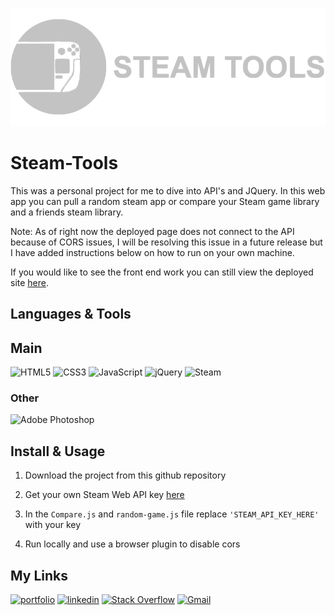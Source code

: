 ![Logo](https://github.com/apierce17/steam-tools/blob/master/assets/images/logo.svg)

# Steam-Tools
This was a personal project for me to dive into API's and JQuery. In this web app you can pull a random steam app or compare your Steam game library and a friends steam library.

Note: As of right now the deployed page does not connect to the API because of CORS issues, I will be resolving this issue in a future release but I have added instructions below on how to run on your own machine.

If you would like to see the front end work you can still view the deployed site [here](https://apierce17.github.io/steam-tools/).

## Languages & Tools
## Main
![HTML5](https://img.shields.io/badge/html5-%23E34F26.svg?style=for-the-badge&logo=html5&logoColor=white)
![CSS3](https://img.shields.io/badge/css3-%231572B6.svg?style=for-the-badge&logo=css3&logoColor=white)
![JavaScript](https://img.shields.io/badge/javascript-%23323330.svg?style=for-the-badge&logo=javascript&logoColor=%23F7DF1E)
![jQuery](https://img.shields.io/badge/jquery-%230769AD.svg?style=for-the-badge&logo=jquery&logoColor=white)
![Steam](https://img.shields.io/badge/steam-%23000000.svg?style=for-the-badge&logo=steam&logoColor=white)
### Other
![Adobe Photoshop](https://img.shields.io/badge/adobephotoshop-%2331A8FF.svg?style=for-the-badge&logo=adobephotoshop&logoColor=white)

## Install & Usage
1. Download the project from this github repository

2. Get your own Steam Web API key [here](https://steamcommunity.com/dev/apikey/)

3. In the ```Compare.js``` and ```random-game.js``` file replace ``` 'STEAM_API_KEY_HERE' ``` with your key

4. Run locally and use a browser plugin to disable cors

## My Links
[![portfolio](https://img.shields.io/badge/my_portfolio-000?style=for-the-badge&logo=ko-fi&logoColor=white)](https://apierce.me/)
[![linkedin](https://img.shields.io/badge/linkedin-0A66C2?style=for-the-badge&logo=linkedin&logoColor=white)](https://www.linkedin.com/id/ashton-pierce)
[![Stack Overflow](https://img.shields.io/badge/-Stackoverflow-FE7A16?style=for-the-badge&logo=stack-overflow&logoColor=white)](https://stackoverflow.com/users/14701660/ashton-pierce)
[![Gmail](https://img.shields.io/badge/Gmail-D14836?style=for-the-badge&logo=gmail&logoColor=white)](mailto:ashtoncvpierce@gmail.com)
